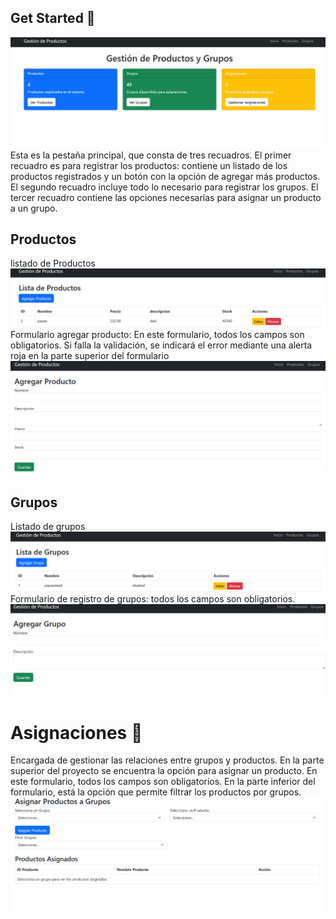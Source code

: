 

  ## Get Started 🚀  
  ![App Screenshot](https://raw.githubusercontent.com/Rrosso27/Asociar-Productos-Php/refs/heads/main/public/img/Screenshot%202025-04-15%20233026.png)  
  Esta es la pestaña principal, que consta de tres recuadros. El primer recuadro es para registrar los productos: contiene un listado de los productos registrados 
  y un botón con la opción de agregar más productos. El segundo recuadro incluye todo lo necesario para registrar los grupos.
   El tercer recuadro contiene las opciones necesarias para asignar un producto a un grupo.

## Productos  
  listado de Productos
  ![App Screenshot](https://raw.githubusercontent.com/Rrosso27/Asociar-Productos-Php/refs/heads/main/public/img/Screenshot%202025-04-15%20233118.png)
  Formulario agregar producto:
  En este formulario, todos los campos son obligatorios. Si falla la validación, se indicará el error mediante una alerta roja en la parte superior del formulario
  ![App Screenshot](https://raw.githubusercontent.com/Rrosso27/Asociar-Productos-Php/refs/heads/main/public/img/image.png)

## Grupos 
  Listado de grupos 
  ![App Screenshot](https://raw.githubusercontent.com/Rrosso27/Asociar-Productos-Php/refs/heads/main/public/img/Screenshot%202025-04-15%20233224.png)
  Formulario de registro de grupos: todos los campos son obligatorios.  
  ![App Screenshot](https://github.com/Rrosso27/Asociar-Productos-Php/blob/main/public/img/Screenshot%202025-04-15%20233244.png?raw=true)

# Asignaciones 📝  
  Encargada de gestionar las relaciones entre grupos y productos. En la parte superior del proyecto se encuentra la opción para asignar un producto. En este formulario, todos los campos son obligatorios. En la parte inferior del formulario, está la opción que permite filtrar los productos por grupos.
  ![App Screenshot](https://raw.githubusercontent.com/Rrosso27/Asociar-Productos-Php/refs/heads/main/public/img/Screenshot%202025-04-15%20233333.png)
  

